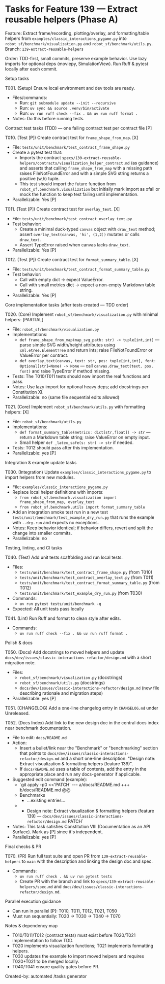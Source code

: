 # Tasks for Feature 139 — Extract reusable helpers (Phase A)

Feature: Extract frame/recording, plotting/overlay, and formatting/table helpers from `examples/classic_interactions_pygame.py` into `robot_sf/benchmark/visualization.py` and `robot_sf/benchmark/utils.py`.
Branch: `139-extract-reusable-helpers`

Order: TDD-first, small commits, preserve example behavior. Use lazy imports for optional deps (moviepy, SimulationView). Run Ruff & pytest locally after each commit.

Setup tasks

T001. (Setup) Ensure local environment and dev tools are ready.
- Files/commands:
  - Run: `git submodule update --init --recursive`
  - Run: `uv sync && source .venv/bin/activate`
  - Run: `uv run ruff check --fix . && uv run ruff format .`
- Notes: Do this before running tests.

Contract test tasks (TDD) — one failing contract test per contract file [P]

T010. (Test [P]) Create contract test for `frame_shape_from_map`. [X]
- File: `tests/unit/benchmark/test_contract_frame_shape.py`
- Create a pytest test that:
  - Imports the contract `specs/139-extract-reusable-helpers/contracts/visualization_helper_contract.md` (as guidance) and asserts that calling `frame_shape_from_map` with a missing path raises FileNotFoundError and with a simple SVG string returns a positive (w,h) tuple.
  - This test should import the future function from `robot_sf.benchmark.visualization` but initially mark import as xfail or mock the function to keep test failing until implementation.
- Parallelizable: Yes [P]

T011. (Test [P]) Create contract test for `overlay_text`. [X]
- File: `tests/unit/benchmark/test_contract_overlay_text.py`
- Test behavior:
  - Create a minimal duck-typed `canvas` object with `draw_text` method; assert `overlay_text(canvas, 'hi', (1,2))` mutates or calls `draw_text`.
  - Assert TypeError raised when canvas lacks `draw_text`.
- Parallelizable: Yes [P]

T012. (Test [P]) Create contract test for `format_summary_table`. [X]
- File: `tests/unit/benchmark/test_contract_format_summary_table.py`
- Test behavior:
  - Call with empty dict → expect ValueError.
  - Call with small metrics dict → expect a non-empty Markdown table string.
- Parallelizable: Yes [P]

Core implementation tasks (after tests created — TDD order)

T020. (Core) Implement `robot_sf/benchmark/visualization.py` with minimal helpers: [PARTIAL]
- File: `robot_sf/benchmark/visualization.py`
- Implementations:
  - `def frame_shape_from_map(map_svg_path: str) -> tuple[int,int]` — parse simple SVG width/height attributes using `xml.etree.ElementTree` and return ints; raise FileNotFoundError or ValueError per contract.
  - `def overlay_text(canvas, text: str, pos: tuple[int,int], font: Optional[str]=None) -> None` — call `canvas.draw_text(text, pos, font)` and raise TypeError if method missing.
- Tests: The T010/T011 tests should now import the real functions and pass.
- Notes: Use lazy import for optional heavy deps; add docstrings per Constitution XI.
- Parallelizable: no (same file sequential edits allowed)

T021. (Core) Implement `robot_sf/benchmark/utils.py` with formatting helpers: [X]
- File: `robot_sf/benchmark/utils.py`
- Implementations:
  - `def format_summary_table(metrics: dict[str,float]) -> str` — return a Markdown table string; raise ValueError on empty input.
  - Small helper `def _latex_safe(s: str) -> str` if needed.
- Tests: T012 should pass after this implementation.
- Parallelizable: yes [P]

Integration & example update tasks

T030. (Integration) Update `examples/classic_interactions_pygame.py` to import helpers from new modules.
- File: `examples/classic_interactions_pygame.py`
- Replace local helper definitions with imports:
  - `from robot_sf.benchmark.visualization import frame_shape_from_map, overlay_text`
  - `from robot_sf.benchmark.utils import format_summary_table`
- Add an integration smoke test run in a new test `tests/unit/benchmark/test_example_dry_run.py` that runs the example with `--dry-run` and expects no exceptions.
- Notes: Keep behavior identical; if behavior differs, revert and split the change into smaller commits.
- Parallelizable: no

Testing, linting, and CI tasks

T040. (Test) Add unit tests scaffolding and run local tests.
- Files:
  - `tests/unit/benchmark/test_contract_frame_shape.py` (from T010)
  - `tests/unit/benchmark/test_contract_overlay_text.py` (from T011)
  - `tests/unit/benchmark/test_contract_format_summary_table.py` (from T012)
  - `tests/unit/benchmark/test_example_dry_run.py` (from T030)
- Commands:
  - `uv run pytest tests/unit/benchmark -q`
- Expected: All unit tests pass locally

T041. (Lint) Run Ruff and format to clean style after edits.
- Commands:
  - `uv run ruff check --fix . && uv run ruff format .`

Polish & docs

T050. (Docs) Add docstrings to moved helpers and update `docs/dev/issues/classic-interactions-refactor/design.md` with a short migration note.
- Files:
  - `robot_sf/benchmark/visualization.py` (docstrings)
  - `robot_sf/benchmark/utils.py` (docstrings)
  - `docs/dev/issues/classic-interactions-refactor/design.md` (new file describing rationale and migration steps)
- Parallelizable: yes [P]

T051. (CHANGELOG) Add a one-line changelog entry in `CHANGELOG.md` under Unreleased.

T052. (Docs Index) Add link to the new design doc in the central docs index near benchmark documentation.
- File to edit: `docs/README.md`
- Action:
  - Insert a bullet/link near the "Benchmark" or "benchmarking" section that points to `docs/dev/issues/classic-interactions-refactor/design.md` and a short one-line description: "Design note: Extract visualization & formatting helpers (feature 139)".
  - If `docs/README.md` uses a table of contents, add the entry in the appropriate place and run any docs-generator if applicable.
- Suggested edit command (example):
  - `git apply -p0 <<'PATCH'
  --- a/docs/README.md
  +++ b/docs/README.md
  @@
   - Benchmarks
     - ...existing entries...
  +  - Design note: Extract visualization & formatting helpers (feature 139) — `docs/dev/issues/classic-interactions-refactor/design.md`
  PATCH`
- Notes: This task satisfies Constitution VIII (Documentation as an API Surface). Mark as [P] since it's independent.
- Parallelizable: yes [P]

Final checks & PR

T070. (PR) Run full test suite and open PR from `139-extract-reusable-helpers` to `main` with the description and linking the design doc and spec.
- Commands:
  - `uv run ruff check . && uv run pytest tests`
  - Create PR with the branch and link to `specs/139-extract-reusable-helpers/spec.md` and `docs/dev/issues/classic-interactions-refactor/design.md`.

Parallel execution guidance
- Can run in parallel [P]: T010, T011, T012, T021, T050
- Must run sequentially: T020 → T030 → T040 → T070

Notes & dependency map
- T010/T011/T012 (contract tests) must exist before T020/T021 implementation to follow TDD.
- T020 implements visualization functions; T021 implements formatting helpers.
- T030 updates the example to import moved helpers and requires T020+T021 to be merged locally.
- T040/T041 ensure quality gates before PR.

Created-by: automated /tasks generator
